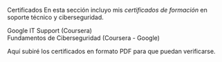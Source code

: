 Certificados
En esta sección incluyo mis *certificados de formación* en soporte técnico y ciberseguridad.



Google IT Support (Coursera)  
Fundamentos de Ciberseguridad (Coursera - Google)

Aquí subiré los certificados en formato PDF para que puedan verificarse.
